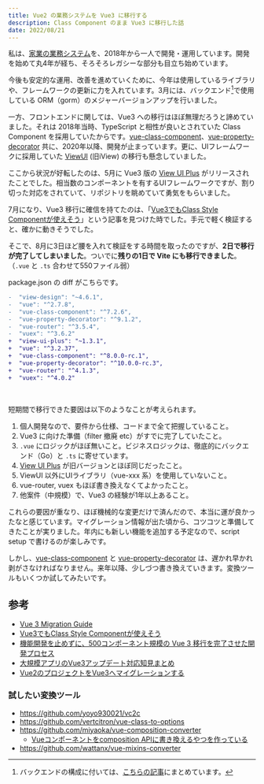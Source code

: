 ```yaml
---
title: Vue2 の業務システムを Vue3 に移行する
description: Class Component のまま Vue3 に移行した話
date: 2022/08/21
---
```


私は、[家業の業務システム](https://kkeisuke.com/work.html#%E5%B7%A5%E4%BA%8B%E5%8F%B0%E5%B8%B3%E7%AE%A1%E7%90%86%E3%82%B7%E3%82%B9%E3%83%86%E3%83%A0-2018-%E3%80%9C)を、2018年から一人で開発・運用しています。開発を始めて丸4年が経ち、そろそろレガシーな部分も目立ち始めています。

今後も安定的な運用、改善を進めていくために、今年は使用しているライブラリや、フレームワークの更新に力を入れています。3月には、バックエンド[^1]で使用している ORM（gorm）のメジャーバージョンアップを行いました。

一方、フロントエンドに関しては、Vue3 への移行はほぼ無理だろうと諦めていました。それは 2018年当時、TypeScript と相性が良いとされていた Class Component を採用していたからです。[vue-class-component](https://github.com/vuejs/vue-class-component)、[vue-property-decorator](https://github.com/kaorun343/vue-property-decorator) 共に、2020年以降、開発が止まっています。更に、UIフレームワークに採用していた [ViewUI](https://github.com/view-design/ViewUI) (旧iView) の移行も懸念していました。

ここから状況が好転したのは、5月に Vue3 版の [View UI Plus](https://github.com/view-design/ViewUIPlus) がリリースされたことでした。相当数のコンポーネントを有するUIフレームワークですが、割り切った対応をされていて、リポジトリを眺めていて勇気をもらいました。

7月になり、Vue3 移行に確信を持てたのは、「[Vue3でもClass Style Componentが使えそう](https://note.com/shunex/n/n50cd8e1ec4fe)」という記事を見つけた時でした。手元で軽く検証すると、確かに動きそうでした。

そこで、8月に3日ほど腰を入れて検証をする時間を取ったのですが、**2日で移行が完了してしまいました**。ついでに**残りの1日で Vite にも移行できました**。（`.vue` と `.ts` 合わせて550ファイル弱）

package.json の diff がこちらです。

```diff
-  "view-design": "~4.6.1",
-  "vue": "^2.7.8",
-  "vue-class-component": "^7.2.6",
-  "vue-property-decorator": "^9.1.2",
-  "vue-router": "^3.5.4",
-  "vuex": "^3.6.2"
+  "view-ui-plus": "~1.3.1",
+  "vue": "^3.2.37",
+  "vue-class-component": "^8.0.0-rc.1",
+  "vue-property-decorator": "^10.0.0-rc.3",
+  "vue-router": "^4.1.3",
+  "vuex": "^4.0.2"
```
<br>

短期間で移行できた要因は以下のようなことが考えられます。

1. 個人開発なので、要件から仕様、コードまで全て把握していること。
2. Vue3 に向けた準備（filter 撤廃 etc）がすでに完了していたこと。
3. `.vue` にロジックがほぼ無いこと。ビジネスロジックは、徹底的にバックエンド（Go）と `.ts` に寄せています。
4. [View UI Plus](https://github.com/view-design/ViewUIPlus) が旧バージョンとほぼ同じだったこと。
5. ViewUI 以外にUIライブラリ（vue-xxx 系）を使用していないこと。
6. vue-router, vuex もほぼ書き換えなくてよかったこと。
7. 他案件（中規模）で、Vue3 の経験が1年以上あること。

これらの要因が重なり、ほぼ機械的な変更だけで済んだので、本当に運が良かったなと感じています。マイグレーション情報が出た頃から、コツコツと準備してきたことが実りました。年内にも新しい機能を追加する予定なので、script setup で書けるのが楽しみです。

しかし、[vue-class-component](https://github.com/vuejs/vue-class-component) と [vue-property-decorator](https://github.com/kaorun343/vue-property-decorator) は、遅かれ早かれ剥がさなければなりません。来年以降、少しづつ書き換えていきます。変換ツールもいくつか試してみたいです。

## 参考

- [Vue 3 Migration Guide](https://v3-migration.vuejs.org/)
- [Vue3でもClass Style Componentが使えそう](https://note.com/shunex/n/n50cd8e1ec4fe)
- [機能開発を止めずに、500コンポーネント規模の Vue 3 移行を完了させた開発プロセス](https://studist.tech/migration-to-vue-3-4b4c4fad0324)
- [大規模アプリのVue3アップデート対応知見まとめ](https://zenn.dev/yodaka/articles/84dc716de1d349)
- [Vue2のプロジェクトをVue3へマイグレーションする](https://zenn.dev/azukiazusa/articles/c8d76eb56f5fd8)

### 試したい変換ツール

- https://github.com/yoyo930021/vc2c
- https://github.com/vertcitron/vue-class-to-options
- https://github.com/miyaoka/vue-composition-converter
  - [Vueコンポーネントをcomposition APIに書き換えるやつを作っている](https://miyaoka.dev/posts/2021-02-15-vue-composition-converter)
- https://github.com/wattanx/vue-mixins-converter

[^1]: バックエンドの構成に付いては、[こちらの記事](/articles/20210125_web_api_go)にまとめています。
